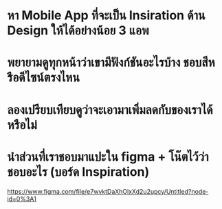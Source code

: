 # หา Mobile App ที่จะเป็น Insiration ด้าน Design ให้ได้อย่างน้อย 3 แอพ
# พยายามดูทุกหน้าว่าเขามีฟังก์ชันอะไรบ้าง ชอบสีหรือดีไซน์ตรงไหน
# ลองเปรียบเทียบดูว่าจะเอามาเพิ่มลดกับของเราได้หรือไม่
# นำส่วนที่เราชอบมาแปะใน figma + โน๊ตไว้ว่าชอบอะไร (บอร์ด Inspiration)

https://www.figma.com/file/e7wvktDaXhOlxXd2u2upcy/Untitled?node-id=0%3A1